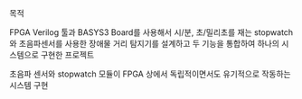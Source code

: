 목적

FPGA Verilog 툴과 BASYS3 Board를 사용해서 시/분, 초/밀리초를 재는 stopwatch와 초음파센서를 사용한 장애물 거리 탐지기를 설계하고 두 기능을 통합하여 하나의 시스템으로 구현한 프로젝트

초음파 센서와 stopwatch 모듈이 FPGA 상에서 독립적이면서도 유기적으로 작동하는 시스템 구현 
